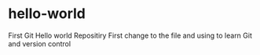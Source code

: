 # hello-world
First Git Hello world Repositiry
First change to the file and using to learn Git and version control
